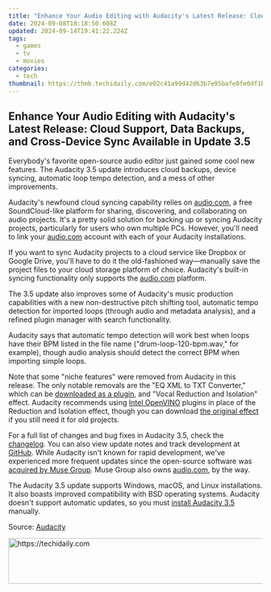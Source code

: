 ```yaml
---
title: "Enhance Your Audio Editing with Audacity's Latest Release: Cloud Support, Data Backups, and Cross-Device Sync Available in Update 3.5"
date: 2024-09-08T18:18:50.608Z
updated: 2024-09-14T19:41:22.224Z
tags:
  - games
  - tv
  - movies
categories:
  - tech
thumbnail: https://thmb.techidaily.com/e02c41a99d42d63b7e95bafe0fe0df1b7497d09e9c40411355dba4e89fa8d316.jpg
---
```


## Enhance Your Audio Editing with Audacity's Latest Release: Cloud Support, Data Backups, and Cross-Device Sync Available in Update 3.5

Everybody's favorite open-source audio editor just gained some cool new features. The Audacity 3.5 update introduces cloud backups, device syncing, automatic loop tempo detection, and a mess of other improvements.

 Audacity's newfound cloud syncing capability relies on [audio.com](https://audio.com/), a free SoundCloud-like platform for sharing, discovering, and collaborating on audio projects. It's a pretty solid solution for backing up or syncing Audacity projects, particularly for users who own multiple PCs. However, you'll need to link your [audio.com](https://audio.com/) account with each of your Audacity installations.

 If you want to sync Audacity projects to a cloud service like Dropbox or Google Drive, you'll have to do it the old-fashioned way—manually save the project files to your cloud storage platform of choice. Audacity's built-in syncing functionality only supports the [audio.com](https://audio.com/) platform.

 The 3.5 update also improves some of Audacity's music production capabilities with a new non-destructive pitch shifting tool, automatic tempo detection for imported loops (through audio and metadata analysis), and a refined plugin manager with search functionality.

 Audacity says that automatic tempo detection will work best when loops have their BPM listed in the file name ("drum-loop-120-bpm.wav," for example), though audio analysis should detect the correct BPM when importing simple loops.

 Note that some "niche features" were removed from Audacity in this release. The only notable removals are the "EQ XML to TXT Converter," which can be [downloaded as a plugin](https://plugins.audacityteam.org/additional-resources/eq-curves/eq-xml-to-txt-converter), and "Vocal Reduction and Isolation" effect. Audacity recommends using [Intel OpenVINO](https://www.audacityteam.org/blog/openvino-ai-effects/) plugins in place of the Reduction and Isolation effect, though you can download [the original effect](https://plugins.audacityteam.org/nyquist-plugins/effect-plugins/filters-and-eq#vocal-reduction-and-isolation) if you still need it for old projects.

 For a full list of changes and bug fixes in Audacity 3.5, check the [changelog](https://support.audacityteam.org/additional-resources/changelog/audacity-3.5). You can also view update notes and track development at [GitHub](https://github.com/audacity/audacity/releases/tag/Audacity-3.5.0). While Audacity isn't known for rapid development, we've experienced more frequent updates since the open-source software was [acquired by Muse Group](https://facebook-video-share.techidaily.com/updated-digital-dynamo-dames-the-next-generation-of-youtubes-powerhouses-for-2024/). Muse Group also owns [audio.com](https://audio.com/), by the way.

 The Audacity 3.5 update supports Windows, macOS, and Linux installations. It also boasts improved compatibility with BSD operating systems. Audacity doesn't support automatic updates, so you must [install Audacity 3.5](https://www.audacityteam.org/download/) manually.

 Source: [Audacity](https://www.audacityteam.org/blog/audacity-3-5/)

<ins class="adsbygoogle"
     style="display:block"
     data-ad-format="autorelaxed"
     data-ad-client="ca-pub-7571918770474297"
     data-ad-slot="1223367746"></ins>

<ins class="adsbygoogle"
     style="display:block"
     data-ad-client="ca-pub-7571918770474297"
     data-ad-slot="8358498916"
     data-ad-format="auto"
     data-full-width-responsive="true"></ins>



<!-- affiliate ads begin -->
<a href="https://ephamedtechinc.pxf.io/c/5597632/2136623/26400" target="_top" id="2136623">
  <img src="//a.impactradius-go.com/display-ad/26400-2136623" border="0" alt="https://techidaily.com" width="728" height="90"/>
</a>
<img height="0" width="0" src="https://ephamedtechinc.pxf.io/i/5597632/2136623/26400" style="position:absolute;visibility:hidden;" border="0" />
<!-- affiliate ads end -->


